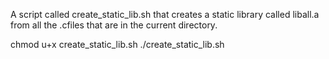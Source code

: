 A script called create_static_lib.sh that creates a static library called liball.a from all the .cfiles that are in the current directory.



chmod u+x create_static_lib.sh ./create_static_lib.sh
